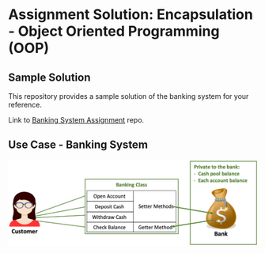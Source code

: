 # Assignment Solution: Encapsulation - Object Oriented Programming (OOP)

## Sample Solution

This repository provides a sample solution of the banking system for your reference.

Link to [Banking System Assignment](https://github.com/whypam/CppBanking-Starter) repo.

## Use Case - Banking System

<img src="img/Banking-use-case.png" alt="banking use case">
